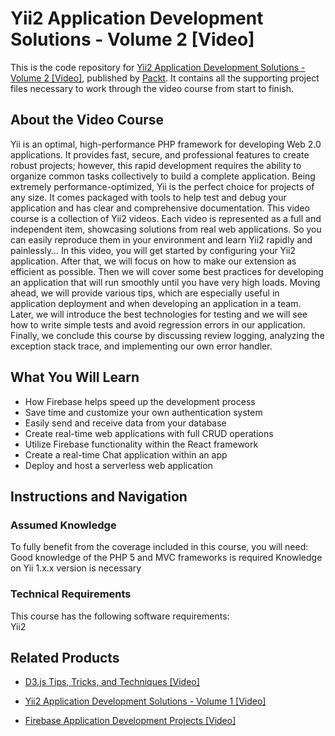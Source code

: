 


# Yii2 Application Development Solutions - Volume 2 [Video]
This is the code repository for [Yii2 Application Development Solutions - Volume 2 [Video]](https://www.packtpub.com/application-development/firebase-application-development-projects-video?utm_source=github&utm_medium=repository&utm_campaign=9781789618341), published by [Packt](https://www.packtpub.com/?utm_source=github). It contains all the supporting project files necessary to work through the video course from start to finish.
## About the Video Course
Yii is an optimal, high-performance PHP framework for developing Web 2.0 applications. It provides fast, secure, and professional features to create robust projects; however, this rapid development requires the ability to organize common tasks collectively to build a complete application. Being extremely performance-optimized, Yii is the perfect choice for projects of any size. It comes packaged with tools to help test and debug your application and has clear and comprehensive documentation.
This video course is a collection of Yii2 videos. Each video is represented as a full and independent item, showcasing solutions from real web applications. So you can easily reproduce them in your environment and learn Yii2 rapidly and painlessly… 
In this video, you will get started by configuring your Yii2 application. After that, we will focus on how to make our extension as efficient as possible. Then we will cover some best practices for developing an application that will run smoothly until you have very high loads. Moving ahead, we will provide various tips, which are especially useful in application deployment and when developing an application in a team. Later, we will introduce the best technologies for testing and we will see how to write simple tests and avoid regression errors in our application. 
Finally, we conclude this course by discussing review logging, analyzing the exception stack trace, and implementing our own error handler.



<H2>What You Will Learn</H2>
<DIV class=book-info-will-learn-text>
<UL>
<LI>How Firebase helps speed up the development process 
<LI>Save time and customize your own authentication system 
<LI>Easily send and receive data from your database 
<LI>Create real-time web applications with full CRUD operations 
<LI>Utilize Firebase functionality within the React framework 
<LI>Create a real-time Chat application within an app 
<LI>Deploy and host a serverless web application </LI></UL></DIV>

## Instructions and Navigation
### Assumed Knowledge
To fully benefit from the coverage included in this course, you will need:<br/>
Good knowledge of the PHP 5 and MVC frameworks is required
Knowledge on Yii 1.x.x version is necessary
### Technical Requirements
This course has the following software requirements:<br/>
Yii2

## Related Products
* [D3.js Tips, Tricks, and Techniques [Video]](https://www.packtpub.com/application-development/d3js-tips-tricks-and-techniques-video?utm_source=github&utm_medium=repository&utm_campaign=9781838642334)

* [Yii2 Application Development Solutions - Volume 1 [Video]](https://www.packtpub.com/web-development/yii2-application-development-solutions-volume-1?utm_source=github&utm_medium=repository&utm_campaign=9781787286184)

* [Firebase Application Development Projects [Video]](https://www.packtpub.com/application-development/firebase-application-development-projects-video?utm_source=github&utm_medium=repository&utm_campaign=9781789618341)

